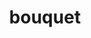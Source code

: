---
layout: animals&nature
title: bouquet
emoji: bouquet
permalink: 💐.html
image: assets/img/3moji/bouquet.png
---